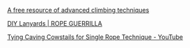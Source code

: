[A free resource of advanced climbing techniques](https://people.bath.ac.uk/dac33/high/index.htm)

[DIY Lanyards | ROPE GUERRILLA](https://ropeguerrilla.org/2014/11/21/diy-lanyards/)

[Tying Caving Cowstails for Single Rope Technique - YouTube](https://www.youtube.com/watch?v=Nz3czTQTSa8)